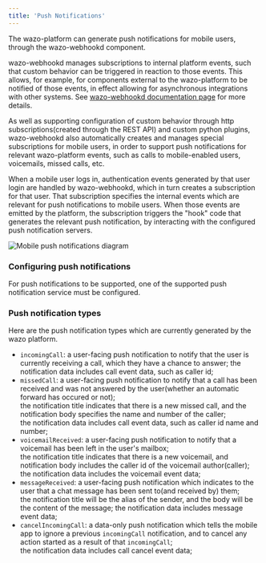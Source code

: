 ```yaml
---
title: 'Push Notifications'
---
```


The wazo-platform can generate push notifications for mobile users, through the wazo-webhookd
component.

wazo-webhookd manages subscriptions to internal platform events, such that custom behavior can be
triggered in reaction to those events. This allows, for example, for components external to the
wazo-platform to be notified of those events, in effect allowing for asynchronous integrations with
other systems. See [wazo-webhookd documentation page](/uc-doc/system/wazo-webhookd.md) for more
details.

As well as supporting configuration of custom behavior through http subscriptions(created through
the REST API) and custom python plugins, wazo-webhookd also automatically creates and manages
special subscriptions for mobile users, in order to support push notifications for relevant
wazo-platform events, such as calls to mobile-enabled users, voicemails, missed calls, etc.

When a mobile user logs in, authentication events generated by that user login are handled by
wazo-webhookd, which in turn creates a subscription for that user. That subscription specifies the
internal events which are relevant for push notifications to mobile users. When those events are
emitted by the platform, the subscription triggers the "hook" code that generates the relevant push
notification, by interacting with the configured push notification servers.

![Mobile push notifications diagram](/diagrams/mobile-mobile-push.svg)

### Configuring push notifications

For push notifications to be supported, one of the supported push notification service must be
configured.

### Push notification types

Here are the push notification types which are currently generated by the wazo platform.

- `incomingCall`: a user-facing push notification to notify that the user is currently receiving a
  call, which they have a chance to answer; the notification data includes call event data, such as
  caller id;
- `missedCall`: a user-facing push notification to notify that a call has been received and was not
  answered by the user(whether an automatic forward has occured or not);  
  the notification title indicates that there is a new missed call, and the notification body
  specifies the name and number of the caller;  
  the notification data includes call event data, such as caller id name and number;
- `voicemailReceived`: a user-facing push notification to notify that a voicemail has been left in
  the user's mailbox;  
   the notification title indicates that there is a new voicemail, and notification body includes the
  caller id of the voicemail author(caller);  
   the notification data includes the voicemail event data;
- `messageReceived`: a user-facing push notification which indicates to the user that a chat message
  has been sent to(and received by) them;  
  the notification title will be the alias of the sender, and the body will be the content of the
  message; the notification data includes message event data;
- `cancelIncomingCall`: a data-only push notification which tells the mobile app to ignore a
  previous `incomingCall` notification, and to cancel any action started as a result of that
  `incomingCall`;  
   the notification data includes call cancel event data;
